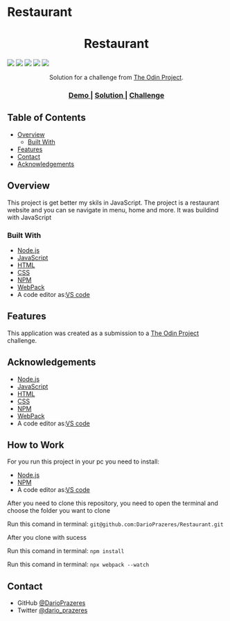 # Restaurant

<!-- Please update value in the {}  -->

<h1 align="center">Restaurant</h1>


<img src='https://img.shields.io/github/issues/DarioPrazeres/Restaurant'> <img src='https://img.shields.io/github/forks/DarioPrazeres/Restaurant'> <img src='https://img.shields.io/github/stars/DarioPrazeres/Restaurant'> <img src='https://img.shields.io/github/license/DarioPrazeres/Restaurant'> <img src='https://img.shields.io/twitter/url?url=https%3A%2F%2Fgithub.com%2FDarioPrazeres%2FRestaurant'>

<div align="center">
   Solution for a challenge from  <a href="theodinproject.com" target="_blank">The Odin Project</a>.
</div>

<div align="center">
  <h3>
    <a href="https://darioprazeres.github.io/Restaurant/">
      Demo
    </a>
    <span> | </span>
    <a href="//github.com/DarioPrazeres/Restaurant">
      Solution
    </a>
    <span> | </span>
    <a href="https://theodinproject.com">
      Challenge
    </a>
  </h3>
</div>

<!-- TABLE OF CONTENTS -->

## Table of Contents

- [Overview](#overview)
  - [Built With](#built-with)
- [Features](#features)
- [Contact](#contact)
- [Acknowledgements](#acknowledgements)

<!-- OVERVIEW -->

## Overview

<p>This project is get better my skils in JavaScript. The project is a restaurant website and you can se navigate in menu, home and more. It was buildind with JavaScript</p>


### Built With

<!-- This section should list any major frameworks that you built your project using. Here are a few examples.-->

- [Node.js](https://nodejs.org/) 
- [JavaScript](https://nodejs.org/) 
- [HTML](https://html.com/) 
- [CSS](https://html.com/css/)
- [NPM](https://npmjs.com/)
- [WebPack](https://webpack.js.org/)
- A code editor as:[VS code](https://code.visualstudio.com/)

## Features

<!-- List the features of your application or follow the template. Don't share the figma file here :) -->

This application was created as a submission to a [The Odin Project](https://theodinproject.com) challenge. 


## Acknowledgements

<!-- This section should list any articles or add-ons/plugins that helps you to complete the project. This is optional but it will help you in the future. For exmpale -->

- [Node.js](https://nodejs.org/) 
- [JavaScript](https://nodejs.org/) 
- [HTML](https://html.com/) 
- [CSS](https://html.com/css/)
- [NPM](https://npmjs.com/)
- [WebPack](https://webpack.js.org/)
- A code editor as:[VS code](https://code.visualstudio.com/)

## How to Work

<p>For you run this project in your pc you need to install:</p>

- [Node.js](https://nodejs.org/) 
- [NPM](https://npmjs.com/)
- A code editor as:[VS code](https://code.visualstudio.com/)

<p>After you need to clone this repository, you need to open the terminal and choose the folder you want to clone</p>
<p>Run this comand in terminal: <code>git@github.com:DarioPrazeres/Restaurant.git</code></p>
<p>After you clone with sucess</p>
<p>Run this comand in terminal: <code>npm install</code></p>
<p>Run this comand in terminal: <code>npx webpack --watch</code></p>

## Contact

- GitHub [@DarioPrazeres](https://{github.com/DarioPrazeres})
- Twitter [@dario_prazeres](https://twitter.com/dario_prazeres)
